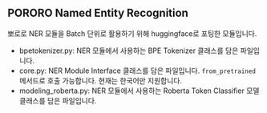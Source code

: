 ## PORORO Named Entity Recognition

뽀로로 NER 모듈을 Batch 단위로 활용하기 위해 huggingface로 포팅한 모듈입니다.

- bpetokenizer.py: NER 모듈에서 사용하는 BPE Tokenizer 클래스를 담은 파일입니다.
- core.py: NER Module Interface 클래스를 담은 파일입니다. `from_pretrained` 메서드로 호출 가능합니다. 현재는 한국어만 지원합니다.
- modeling_roberta.py: NER 모듈에서 사용하는 Roberta Token Classifier 모델 클래스를 담은 파일입니다.
